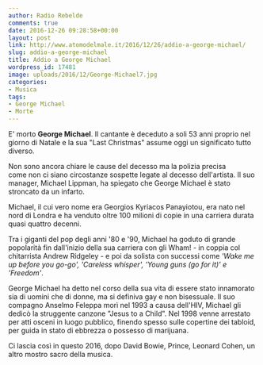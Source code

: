 ```yaml
---
author: Radio Rebelde
comments: true
date: 2016-12-26 09:28:58+00:00
layout: post
link: http://www.atomodelmale.it/2016/12/26/addio-a-george-michael/
slug: addio-a-george-michael
title: Addio a George Michael
wordpress_id: 17481
image: uploads/2016/12/George-Michael7.jpg
categories:
- Musica
tags:
- George Michael
- Morte
---
```


E' morto **George Michael**. Il cantante è deceduto a soli 53 anni proprio nel giorno di Natale e la sua "Last Christmas" assume oggi un significato tutto diverso.

Non sono ancora chiare le cause del decesso ma la polizia precisa come non ci siano circostanze sospette legate al decesso dell'artista. Il suo manager, Michael Lippman, ha spiegato che George Michael è stato stroncato da un infarto.

Michael, il cui vero nome era Georgios Kyriacos Panayiotou, era nato nel nord di Londra e ha venduto oltre 100 milioni di copie in una carriera durata quasi quattro decenni.

Tra i giganti del pop degli anni '80 e '90, Michael ha goduto di grande popolarità fin dall'inizio della sua carriera con gli Wham! - in coppia col chitarrista Andrew Ridgeley - e poi da solista con successi come _'Wake me up before you go-go', 'Careless whisper', 'Young guns (go for it)' e 'Freedom'_.

George Michael ha detto nel corso della sua vita di essere stato innamorato sia di uomini che di donne, ma si definiva gay e non bisessuale. Il suo compagno Anselmo Feleppa morì nel 1993 a causa dell'HIV, Michael gli dedicò la struggente canzone "Jesus to a Child". Nel 1998 venne arrestato per atti osceni in luogo pubblico, finendo spesso sulle copertine dei tabloid, per guida in stato di ebbrezza o possesso di marijuana.

Ci lascia così in questo 2016, dopo David Bowie, Prince, Leonard Cohen, un altro mostro sacro della musica.
